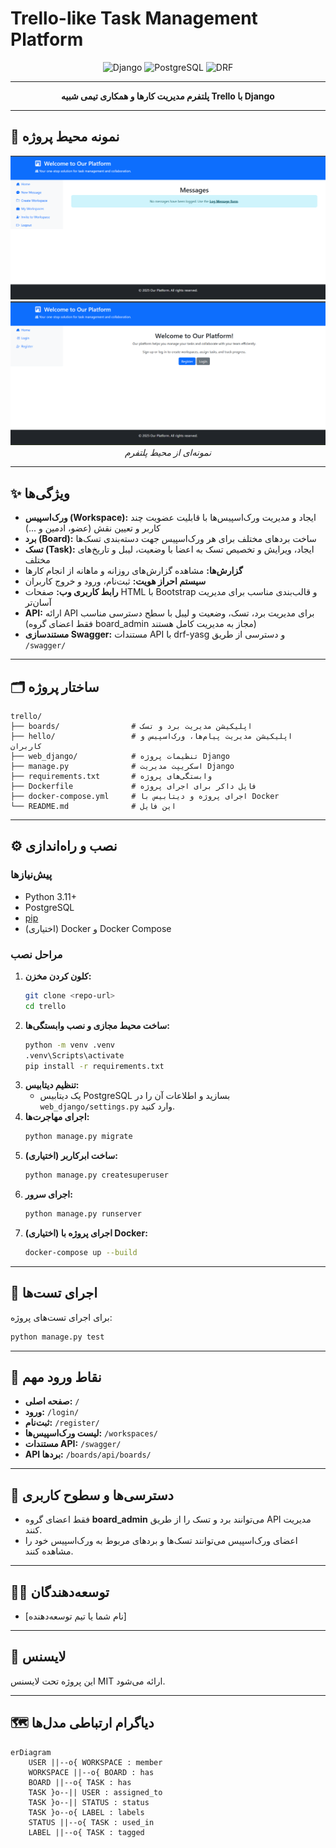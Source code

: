 # Trello-like Task Management Platform

<div align="center">
  <img src="https://img.shields.io/badge/Django-3.2-green?style=flat-square&logo=django" alt="Django">
  <img src="https://img.shields.io/badge/PostgreSQL-14-blue?style=flat-square&logo=postgresql" alt="PostgreSQL">
  <img src="https://img.shields.io/badge/REST%20API-DRF-orange?style=flat-square&logo=fastapi" alt="DRF">
</div>

---

<p align="center">
  <b>پلتفرم مدیریت کارها و همکاری تیمی شبیه Trello با Django</b>
</p>

---

## 🎨 نمونه محیط پروژه


<div align="center">
  <img src="images/10.png" alt="نمونه اول" width="700"/>
  <img src="images/12.png" alt="نمونه دوم" width="700"/>
  <br/>
  <i>نمونه‌ای از محیط پلتفرم</i>
</div>

---
## ✨ ویژگی‌ها

- <b>ورک‌اسپیس (Workspace):</b> ایجاد و مدیریت ورک‌اسپیس‌ها با قابلیت عضویت چند کاربر و تعیین نقش (عضو، ادمین و ...)
- <b>برد (Board):</b> ساخت بردهای مختلف برای هر ورک‌اسپیس جهت دسته‌بندی تسک‌ها
- <b>تسک (Task):</b> ایجاد، ویرایش و تخصیص تسک به اعضا با وضعیت، لیبل و تاریخ‌های مختلف
- <b>گزارش‌ها:</b> مشاهده گزارش‌های روزانه و ماهانه از انجام کارها
- <b>سیستم احراز هویت:</b> ثبت‌نام، ورود و خروج کاربران
- <b>رابط کاربری وب:</b> صفحات HTML با Bootstrap و قالب‌بندی مناسب برای مدیریت آسان‌تر
- <b>API:</b> ارائه API برای مدیریت برد، تسک، وضعیت و لیبل با سطح دسترسی مناسب (فقط اعضای گروه board_admin مجاز به مدیریت کامل هستند)
- <b>مستندسازی Swagger:</b> مستندات API با drf-yasg و دسترسی از طریق `/swagger/`

---

## 🗂️ ساختار پروژه

```
trello/
├── boards/                # اپلیکیشن مدیریت برد و تسک
├── hello/                 # اپلیکیشن مدیریت پیام‌ها، ورک‌اسپیس و کاربران
├── web_django/            # تنظیمات پروژه Django
├── manage.py              # اسکریپت مدیریت Django
├── requirements.txt       # وابستگی‌های پروژه
├── Dockerfile             # فایل داکر برای اجرای پروژه
├── docker-compose.yml     # اجرای پروژه و دیتابیس با Docker
└── README.md              # این فایل
```

---

## ⚙️ نصب و راه‌اندازی

### پیش‌نیازها

- Python 3.11+
- PostgreSQL
- [pip](https://pip.pypa.io/en/stable/)
- (اختیاری) Docker و Docker Compose

### مراحل نصب

1. <b>کلون کردن مخزن:</b>
   ```bash
   git clone <repo-url>
   cd trello
   ```
2. <b>ساخت محیط مجازی و نصب وابستگی‌ها:</b>
   ```bash
   python -m venv .venv
   .venv\Scripts\activate
   pip install -r requirements.txt
   ```
3. <b>تنظیم دیتابیس:</b>
   - یک دیتابیس PostgreSQL بسازید و اطلاعات آن را در `web_django/settings.py` وارد کنید.
4. <b>اجرای مهاجرت‌ها:</b>
   ```bash
   python manage.py migrate
   ```
5. <b>ساخت ابرکاربر (اختیاری):</b>
   ```bash
   python manage.py createsuperuser
   ```
6. <b>اجرای سرور:</b>
   ```bash
   python manage.py runserver
   ```
7. <b>(اختیاری) اجرای پروژه با Docker:</b>
   ```bash
   docker-compose up --build
   ```

---

## 🧪 اجرای تست‌ها

برای اجرای تست‌های پروژه:
```bash
python manage.py test
```

---

## 🚪 نقاط ورود مهم

- <b>صفحه اصلی:</b> `/`
- <b>ورود:</b> `/login/`
- <b>ثبت‌نام:</b> `/register/`
- <b>لیست ورک‌اسپیس‌ها:</b> `/workspaces/`
- <b>مستندات API:</b> `/swagger/`
- <b>API بردها:</b> `/boards/api/boards/`

---

## 🔐 دسترسی‌ها و سطوح کاربری

- فقط اعضای گروه <b>board_admin</b> می‌توانند برد و تسک را از طریق API مدیریت کنند.
- اعضای ورک‌اسپیس می‌توانند تسک‌ها و بردهای مربوط به ورک‌اسپیس خود را مشاهده کنند.

---

## 👨‍💻 توسعه‌دهندگان

- [نام شما یا تیم توسعه‌دهنده]

---

## 📄 لایسنس

این پروژه تحت لایسنس MIT ارائه می‌شود.

---

## 🗺️ دیاگرام ارتباطی مدل‌ها

```mermaid
erDiagram
    USER ||--o{ WORKSPACE : member
    WORKSPACE ||--o{ BOARD : has
    BOARD ||--o{ TASK : has
    TASK }o--|| USER : assigned_to
    TASK }o--|| STATUS : status
    TASK }o--o{ LABEL : labels
    STATUS ||--o{ TASK : used_in
    LABEL ||--o{ TASK : tagged
